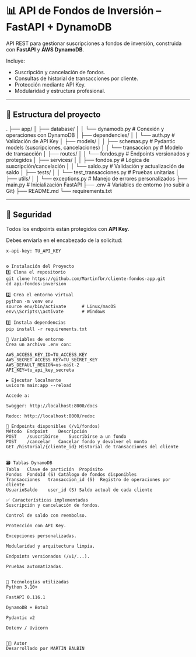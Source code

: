 # 📊 API de Fondos de Inversión – FastAPI + DynamoDB

API REST para gestionar suscripciones a fondos de inversión, construida con **FastAPI** y **AWS DynamoDB**.

Incluye:
- Suscripción y cancelación de fondos.
- Consultas de historial de transacciones por cliente.
- Protección mediante API Key.
- Modularidad y estructura profesional.

---

## 📁 Estructura del proyecto

.
├── app/
│ ├── database/
│ │ └── dynamodb.py # Conexión y operaciones con DynamoDB
│ ├── dependencies/
│ │ └── auth.py # Validación de API Key
│ ├── models/
│ │ ├── schemas.py # Pydantic models (suscripciones, cancelaciones)
│ │ └── transaccion.py # Modelo de transacción
│ ├── routes/
│ │ └── fondos.py # Endpoints versionados y protegidos
│ ├── services/
│ │ ├── fondos.py # Lógica de suscripción/cancelación
│ │ └── saldo.py # Validación y actualización de saldo
│ ├── tests/
│ │ └── test_transacciones.py # Pruebas unitarias
│ ├── utils/
│ │ └── exceptions.py # Manejo de errores personalizados
├── main.py # Inicialización FastAPI
├── .env # Variables de entorno (no subir a Git)
├── README.md
└── requirements.txt


---

## 🔐 **Seguridad**

Todos los endpoints están protegidos con **API Key**.

Debes enviarla en el encabezado de la solicitud:

```http
x-api-key: TU_API_KEY


⚙️ Instalación del Proyecto
1️⃣ Clona el repositorio
git clone https://github.com/Martinfbr/cliente-fondos-app.git
cd api-fondos-inversion

2️⃣ Crea el entorno virtual
python -m venv env
source env/bin/activate      # Linux/macOS
env\\Scripts\\activate       # Windows

3️⃣ Instala dependencias
pip install -r requirements.txt

📄 Variables de entorno
Crea un archivo .env con:

AWS_ACCESS_KEY_ID=TU_ACCESS_KEY
AWS_SECRET_ACCESS_KEY=TU_SECRET_KEY
AWS_DEFAULT_REGION=us-east-2
API_KEY=tu_api_key_secreta

▶️ Ejecutar localmente
uvicorn main:app --reload

Accede a:

Swagger: http://localhost:8000/docs

Redoc: http://localhost:8000/redoc

🚀 Endpoints disponibles (/v1/fondos)
Método	Endpoint	Descripción
POST	/suscribirse	Suscribirse a un fondo
POST	/cancelar	Cancelar fondo y devolver el monto
GET	/historial/{cliente_id}	Historial de transacciones del cliente


🗃️ Tablas DynamoDB
Tabla	Clave de partición	Propósito
Fondos	FondoId (S)	Catálogo de fondos disponibles
Transacciones	transaccion_id (S)	Registro de operaciones por cliente
UsuarioSaldo	user_id (S)	Saldo actual de cada cliente

✅ Características implementadas
Suscripción y cancelación de fondos.

Control de saldo con reembolso.

Protección con API Key.

Excepciones personalizadas.

Modularidad y arquitectura limpia.

Endpoints versionados (/v1/...).

Pruebas automatizadas.


🧩 Tecnologías utilizadas
Python 3.10+

FastAPI 0.116.1

DynamoDB + Boto3

Pydantic v2

Dotenv / Uvicorn


👨‍💻 Autor
Desarrollado por MARTIN BALBIN